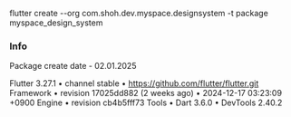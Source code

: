 flutter create
--org com.shoh.dev.myspace.designsystem 
-t package myspace_design_system


### Info
Package create date - 02.01.2025

Flutter 3.27.1 • channel stable • https://github.com/flutter/flutter.git
Framework • revision 17025dd882 (2 weeks ago) • 2024-12-17 03:23:09 +0900
Engine • revision cb4b5fff73
Tools • Dart 3.6.0 • DevTools 2.40.2